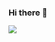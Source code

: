 ### Hi there 👋

<!--
**rajarshimaitra/rajarshimaitra** is a ✨ _special_ ✨ repository because its `README.md` (this file) appears on your GitHub profile.

Here are some ideas to get you started:

- 🔭 I’m currently working on ...
- 🌱 I’m currently learning ...
- 👯 I’m looking to collaborate on ...
- 🤔 I’m looking for help with ...
- 💬 Ask me about ...
- 📫 How to reach me: ...
- 😄 Pronouns: ...
- ⚡ Fun fact: ...
-->

<a href="https://github.com/rajarshimaitra/github-readme-stats">
  <img align="left" src="https://github-readme-stats.vercel.app/api?username=rajarshimaitra&count_private=true&show_icons=true" />
</a>
